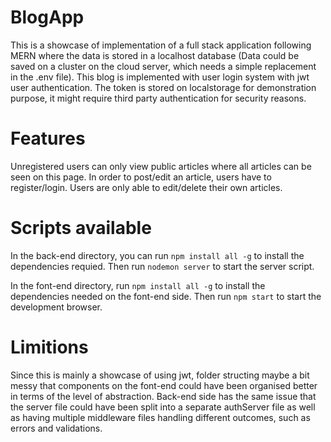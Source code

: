 # BlogApp

This is a showcase of implementation of a full stack application following MERN where the data is stored in a localhost database
(Data could be saved on a cluster on the cloud server, which needs a simple replacement in the .env file).
This blog is implemented with user login system with jwt user authentication.
The token is stored on localstorage for demonstration purpose, it might require third party authentication for security reasons.

# Features

Unregistered users can only view public articles where all articles can be seen on this page.
In order to post/edit an article, users have to register/login.
Users are only able to edit/delete their own articles.

# Scripts available

In the back-end directory, you can run `npm install all -g` to install the dependencies requied.
Then run `nodemon server` to start the server script.

In the font-end directory, run `npm install all -g` to install the dependencies needed on the font-end side.
Then run `npm start` to start the development browser.

# Limitions

Since this is mainly a showcase of using jwt, folder structing maybe a bit messy that components on the font-end could have been organised better
in terms of the level of abstraction. Back-end side has the same issue that the server file could have been split into a separate authServer file as well as
having multiple middleware files handling different outcomes, such as errors and validations.
